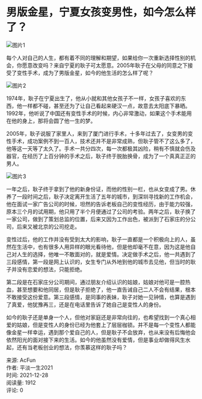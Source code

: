 # 男版金星，宁夏女孩变男性，如今怎么样了？

![图片1](https://imgs.aixifan.com/newUpload/61197699_34d9b714d66e42d2ace24da8be8e1da6.jpeg)

每个人对自己的人生，都有着不同的理解和期望，如果给你一次重新选择性别的机会，你愿意改变吗？来自宁夏的耿子可太愿意。2005年耿子在父母的同意之下接受了变性手术，成为了男版金星，如今的他生活的怎么样了呢？

![图片2](https://imgs.aixifan.com/newUpload/61197699_b43adee91b9f4ca28a1ebeba80eeca44.jpeg)

1974年，耿子在宁夏出生了，他从小就和其他女孩子不一样，女孩子喜欢的东西，他一样都不碰，甚至还为了让自己看起来硬汉一点，故意去太阳底下暴晒。1992年，他听说了中国还有变性手术的时候，内心非常激动，如果这个手术能用在他的身上，那将会圆了他一生的梦。

2005年，耿子说服了家里人，来到了厦门进行手术，十多年过去了，女变男的变性手术，成功案例不到一百人，技术还并不是非常成熟，但耿子管不了这么多了，他等这一天等了太久了。手术一共分四次，每一次都极其凶险，稍有不慎就会伤及器官，在经历了上百分钟的手术之后，耿子终于脱胎换骨，成为了一个真真正正的男人。

![图片3](https://imgs.aixifan.com/newUpload/61197699_e2da71c245ef406485edde359d4d2648.jpeg)

一年之后，耿子终于拿到了他的新身份证，而他的性别一栏，也从女变成了男。休养了一段时间之后，耿子决定离开生活了五年的城市，到深圳寻找新的工作机会，他在面试一家广告公司的时候，坦然的告诉老板自己的变性经历，由于能力较强，原本三个月的试用期，他只用了半个月便通过了公司的考验。两年之后，耿子换了一家公司，做到了策划总监的位置，后来又因为工作出色，被派到了石家庄的分公司，后来又被北京的公司挖走。

变性过后，他的工作并没有受到太大的影响，耿子一直都是一个积极向上的人，虽然在生活中，也有很多人用异样的眼光看待他，但是他却毫不在意，因为这是他自己对人生的选择，他唯一不敢面对的，就是爱情。决定做手术之后，他一共遇到了三段感情，第一段是网上认识的，女生专门从外地到他的城市去见他，但当时的耿子并没有恋爱的想法，只能拒绝。

第二段是在石家庄分公司期间，通过朋友介绍认识的姑娘，姑娘对他可是一腔热血，甚至想要和他同居，但是耿子拒绝了，他一直告诫自己二人不会有结果，根本不敢接受这份爱意。第三段感情，是同事的表妹，耿子对她一见钟情，也算是遇到了真爱，他犹豫再三，还是在电话里告诉了她自己是变性人的身份。

如今的耿子还是单身一个人，但他对家庭还是非常向往的，也希望找到一个真心相爱的姑娘，但是变性人的身份已经为他套上了层层枷锁。并不是每一个变性人都能像金星一样幸运，遇到那个爱自己的人，但是耿子不会放弃，也从来没有后悔他会依然阳光的面对接下来的生活。如今的他虽然没有爱情，但是事业却做得风生水起，还有当老板创业的想法，你羡慕这样的耿子吗？

来源: AcFun  
作者: 平淡一生2021  
时间: 2021-12-28  
阅读量: 1912  
评论: 0  